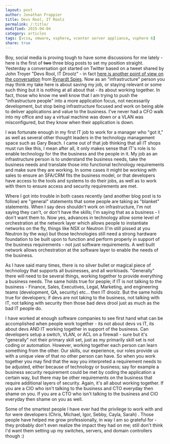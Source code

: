 ```yaml
---
layout: post
author: Jonathan Frappier
title: Devs Rool, IT Roolz
permalink: /:title/
modified: 2015-04-04
category: articles
tags: [vcsa, vmware, vsphere, vcenter server appliance, vsphere 6]
share: true
---
```

Boy, social media is proving tough to have some discussions for me lately - here is the first of <del>two</del> three blog posts to set my position straight. Yesterday a conversation got started on Twitter based on a tweet shared by John Troyer "Devs Rool, IT Droolz" - in fact <a href="http://www.virtualvcp.com/news/210-gathering-my-thoughts-devs-rool-it-droolz" target="_blank">here is another point of view on the conversation</a> from <a href="https://twitter.com/rynardtspies" target="_blank">Rynardt Spies</a>. Now as an "infrastructure" person you may think my take here is about saving my job, or staying relevant or some such thing but it is nothing at all about that - its about working together. In fact, those who know me well know that I am trying to push the "infrastructure people" into a more application focus, not necessarily development, but stop being infrastructure focused and work on being able to deliver applications and value to the business. I've never had a CFO walk into my office and say a virtual machine was down or a VLAN was misconfigured, but they know when their application is down.

I was fortunate enough in my first IT job to work for a manager who "got it," as well as several other thought leaders in the technology management space such as Gary Beach. I came out of that job thinking that all IT shops must run like this, I mean after all, it only makes sense that IT's role is to enable technology for the the business and the people in it. My job as an infrastructure person is to understand the business needs, take the business needs and translate those into functional technology requirements and make sure they are working. In some cases it might be working with sales to ensure an SFA/CRM fits the business model, or that developers have access to the tools and systems to do their jobs, as well as to work with them to ensure access and security requirements are met.

Where I got into trouble in both cases recently (and another blog post is to follow) are "general" statements that some people are taking as "blanket" statements. When I say devs shouldn't work on infrastructure, I'm not saying they can't, or don't have the skills; I'm saying that as a business - I don't want them to. Now yes, advances in technology allow some level of orchestration at the network layer which allows people to instantiate networks on the fly, things like NSX or Neutron (I'm still pissed at you Neutron by the way) but those technologies still need a strong hardware foundation to be built upon to function and perform properly in support of the business requirements - not just software requirements. A well built network allows orchestration at the software layer to enable the needs of the business.

As I have said many times, there is no silver bullet or magical piece of technology that supports all businesses, and all workloads. "Generally" there will need to be several things, working together to provide everything a business needs. The same holds true for people; if IT is not talking to the business - Finance, Sales, Executives, Legal, Marketing, and engineering teams (development, QA, security) etc... then IT droolz. But the same holds true for developers; if devs are not taking to the business, not talking with IT, not talking with security then those bad devs drool just as much as the bad IT people do.

I have worked at enough software companies to see first hand what can be accomplished when people work together - its not about devs vs IT, its about devs AND IT working together in support of the business. Can developers setup a switch, VLAN, or ACL on a firewall - sure but it's "generally" not their primary skill set, just as my primarily skill set is not coding or automation. However, working together each person can learn something from the other. Our skills, our experience, our roles provide us with a unique view of that no other person can have. So when you work together you may find that the way you interpreted a requirement needs to be adjusted, either because of technology or business; say for example a business security requirement could be met by coding the application a certain way, but there may be other requirements on the business that require additional layers of security. Again, it's all about working together. If you are a CIO who isn't talking to the business and CTO everyday then shame on you. If you are a CTO who isn't talking to the business and CIO everyday then shame on you as well.

Some of the smartest people I have ever had the privilege to work with and for were developers (Chris, Michael, Igor, Sebby, Cayla, Sarah) . Those people have helped me grow professionally, in way I am so grateful for - they probably don't even realize the impact they had on me; still don't think I'd want them setting up my switches, servers, and domain controllers though :)
